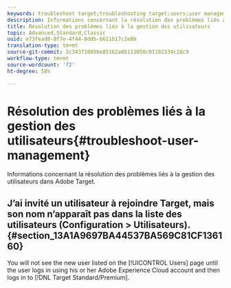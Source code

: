 ```yaml
---
keywords: troubleshoot target;troubleshooting target;users;user management
description: Informations concernant la résolution des problèmes liés à la gestion des utilisateurs dans Adobe Target.
title: Résolution des problèmes liés à la gestion des utilisateurs
topic: Advanced,Standard,Classic
uuid: e73fead8-0f7e-4f44-8ddb-6611b17c2e8b
translation-type: tm+mt
source-git-commit: 2c34371005be851b2a86113050c01182334c2dc9
workflow-type: tm+mt
source-wordcount: '72'
ht-degree: 58%

---
```



# Résolution des problèmes liés à la gestion des utilisateurs{#troubleshoot-user-management}

Informations concernant la résolution des problèmes liés à la gestion des utilisateurs dans Adobe Target.

## J’ai invité un utilisateur à rejoindre Target, mais son nom n’apparaît pas dans la liste des utilisateurs (Configuration > Utilisateurs). {#section_13A1A9697BA44537BA569C81CF136160}

You will not see the new user listed on the [!UICONTROL Users] page until the user logs in using his or her Adobe Experience Cloud account and then logs in to [!DNL Target Standard/Premium].